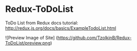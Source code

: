 # Redux-ToDoList
ToDo List from Redux docs tutorial: http://redux.js.org/docs/basics/ExampleTodoList.html

![Preview Image of Site]
(https://github.com/TzolkinB/Redux-ToDoList/preview.png)
